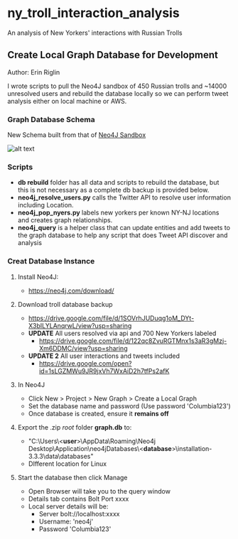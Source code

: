 # ny_troll_interaction_analysis
An analysis of New Yorkers' interactions with Russian Trolls

## Create Local Graph Database for Development
Author: Erin Riglin

I wrote scripts to pull the Neo4J sandbox of 450 Russian trolls and ~14000 unresolved users and rebuild the database locally so we can perform tweet analysis either on local machine or AWS. 

### Graph Database Schema
New Schema built from that of [Neo4J Sandbox](https://neo4j.com/sandbox-v2/#)

![alt text](https://raw.githubusercontent.com/TowCenter/IT18-SocialNetworks/44170b87cc2faa9eac3ebf80a2adcc6c3a644545/troll_db_schema.png?token=AiD1cxtYHiKP8xoiqTHGvl-sKiboc2_Tks5atSiEwA%3D%3D "Graph Database Schema")


### Scripts

* **db rebuild** folder has all data and scripts to rebuild the database, but this is not necessary as a complete db backup is provided below. 
* **neo4j_resolve_users.py** calls the Twitter API to resolve user information including Location. 
* **neo4j_pop_nyers.py** labels new yorkers per known NY-NJ locations and creates graph relationships.
* **neo4j_query** is a helper class that can update entities and add tweets to the graph database to help any script that does Tweet API discover and analysis

### Creat Database Instance

  1. Install Neo4J:  
      * <https://neo4j.com/download/>
      
  2. Download troll database backup
      * <https://drive.google.com/file/d/1SOVrhJUDuqg1oM_DYt-X3bILYLAnqrwL/view?usp=sharing>
      * **UPDATE** All users resolved via api and 700 New Yorkers labeled
        * <https://drive.google.com/file/d/122qc8ZvuRGTMnx1s3aR3gMzj-Xm6DDMC/view?usp=sharing>
      * **UPDATE 2** All user interactions and tweets included
        * <https://drive.google.com/open?id=1sLGZMWu9JR9jxVh7WxAiD2h7tfPs2afK>
      
  3. In Neo4J
      * Click New > Project > New Graph > Create a Local Graph
      * Set the database name and password (Use password 'Columbia123')
      * Once database is created, ensure it **remains off**
      
  4. Export the .zip *root* folder **graph.db** to:
      * "C:\Users\\<**user**>\\AppData\Roaming\Neo4j Desktop\Application\neo4jDatabases\\<**database**>\\installation-3.3.3\data\databases\"
      * DIfferent location for Linux
      
  5. Start the database then click Manage
      * Open Browser will take you to the query window
      * Details tab contains Bolt Port xxxx
      * Local server details will be:
          * Server bolt://localhost:xxxx
          * Username: 'neo4j'
          * Password 'Columbia123'
